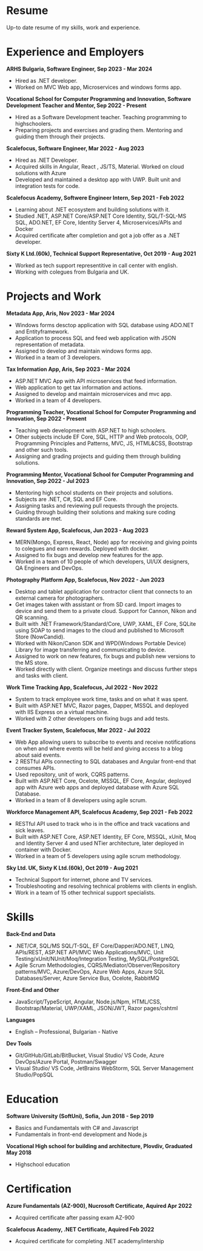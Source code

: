 # Resume
Up-to date resume of my skills, work and experience.

# Experience and Employers

**ARHS Bulgaria, Software Engineer, Sep 2023 - Mar 2024**
- Hired as .NET developer.
- Worked on MVC Web app, Microservices and windows forms app.

**Vocational School for Computer Programming and Innovation, Software Development Teacher and Mentor, Sep 2022 - Present**
- Hired as a Software Development teacher. Teaching programming to highschoolers.
- Preparing projects and exercises and grading them. Mentoring and guiding them through their projects.

**Scalefocus, Software Engineer, Mar 2022 - Aug 2023**
- Hired as .NET Developer.
- Acquired skills in Angular, React , JS/TS, Material. Worked on cloud solutions with Azure
- Developed and maintained a desktop app with UWP. Built unit and integration tests for code.
  
**Scalefocus Academy, Softwere Engineer Intern, Sep 2021 - Feb 2022**
- Learning about .NET ecosystem and building solutions with it.
- Studied .NET, ASP.NET Core/ASP.NET Core Identity, SQL/T-SQL-MS SQL, ADO.NET, EF Core, Identity Server 4, Microservices/APIs and Docker
- Acquired certificate after completion and got a job offer as a .NET developer.

**Sixty K Ltd.(60k), Technical Support Representative, Oct 2019 - Aug 2021**
- Worked as tech support representitive in call center with english.
- Working with colegues from Bulgaria and UK.

# Projects and Work

**Metadata App, Aris, Nov 2023 - Mar 2024**
- Windows forms desctop application with SQL database using ADO.NET and Entityframework.
- Application to process SQL and feed web application with JSON representation of metadata.
- Assigned to develop and maintain windows forms app.
- Worked in a team of 3 developers.

**Tax Information App, Aris, Sep 2023 - Mar 2024**
- ASP.NET MVC App with API microservices that feed information.
- Web application to get tax information and actions.
- Assigned to develop and maintain microservices and mvc app.
- Worked in a team of 4 developers.

**Programming Teacher, Vocational School for Computer Programming and Innovation, Sep 2022 - Present**
- Teaching web development with ASP.NET to high schoolers.
- Other subjects include EF Core, SQL, HTTP and Web protocols, OOP, Programming Principles and Patterns, MVC, JS, HTML&CSS, Bootstrap and other such tools.
- Assigning and grading projects and guiding them through building solutions.

**Programming Mentor, Vocational School for Computer Programming and Innovation, Sep 2022 - Jul 2023**
- Mentoring high school students on their projects and solutions.
- Subjects are .NET, C#, SQL and EF Core.
- Assigning tasks and reviewing pull requests through the projects.
- Guiding through building their solutions and making sure coding standards are met.

**Reward System App, Scalefocus, Jun 2023 - Aug 2023**
- MERN(Mongo, Express, React, Node) app for receiving and giving points to colegues and earn rewards. Deployed with docker.
- Assigned to fix bugs and develop new features for the app.
- Worked in a team of 10 people of which developers, UI/UX designers, QA Engineers and DevOps.

**Photography Platform App, Scalefocus, Nov 2022 - Jun 2023**
- Desktop and tablet application for contractor client that connects to an external camera for photographers.
- Get images taken with assistant or from SD card. Import images to device and send them to a private cloud. Support for Cannon, Nikon and QR scanning.
- Built with .NET Framework/Standard/Core, UWP, XAML, EF Core, SQLite using SOAP to send images to the cloud and published to Microsoft Store (NowCandid).
- Worked with Nikon/Canon SDK and WPD(Windows Portable Device) Library for image transferring and communicating to device.
- Assigned to work on new features, fix bugs and publish new versions to the MS store.
- Worked directly with client. Organize meetings and discuss further steps and tasks with client.

**Work Time Tracking App, Scalefocus, Jul 2022 - Nov 2022**
- System to track employee work time, tasks and on what it was spent.
- Built with ASP.NET MVC, Razor pages, Dapper, MSSQL and deployed with IIS Express on a virtual machine.
- Worked with 2 other developers on fixing bugs and add tests.

**Event Tracker System, Scalefocus, Mar 2022 - Jul 2022**
- Web App allowing users to subscribe to events and receive notifications on when and where events will be held and giving access to a blog about said events.
- 2 RESTful APIs connecting to SQL databases and Angular front-end that consumes APIs.
- Used repository, unit of work, CQRS patterns.
- Built with ASP.NET Core, Ocelote, MSSQL, EF Core, Angular, deployed app with Azure web apps and deployed database with Azure SQL Database.
- Worked in a team of 8 developers using agile scrum.

**Workforce Management API, Scalefocus Academy, Sep 2021 - Feb 2022**
- RESTful API used to track who is in the office and track vacations and sick leaves.
- Built with ASP.NET Core, ASP.NET Identity, EF Core, MSSQL, xUnit, Moq and Identity Server 4 and used NTier architecture, later deployed in container with Docker.
- Worked in a team of 5 developers using agile scrum methodology.

**Sky Ltd. UK, Sixty K Ltd.(60k), Oct 2019 - Aug 2021**
- Technical Support for internet, phone and TV services.
- Troubleshooting and resolving technical problems with clients in english.
- Work in a team of 15 other technical support specialists.

# Skills

**Back-End and Data**
- .NET/C#, SQL/MS SQL/T-SQL, EF Core/Dapper/ADO.NET, LINQ, APIs/REST, ASP.NET API/MVC Web Applications/MVC, Unit Testing/xUnit/NUnit/Moq/Integration Testing, MySQL/PostgreSQL
- Agile Scrum Methodologies, CQRS/Mediator/Observer/Repository patterns/MVC, Azure/DevOps, Azure Web Apps, Azure SQL Databases/Server, Azure Service Bus, Ocelote, RabbitMQ

**Front-End and Other**
- JavaScript/TypeScript, Angular, Node.js/Npm, HTML/CSS, Bootstrap/Material, UWP/XAML, JSON/JWT, Razor pages/cshtml

**Languages**
- English – Professional, Bulgarian - Native

**Dev Tools**
- Git/GitHub/GitLab/BitBucket, Visual Studio/ VS Code, Azure DevOps/Azure Portal, Postman/Swagger
- Visual Studio/ VS Code, JetBrains WebStorm, SQL Server Management Studio/PopSQL

# Education

**Software University (SoftUni), Sofia, Jun 2018 - Sep 2019**
- Basics and Fundamentals with C# and Javascript
- Fundamentals in front-end development and Node.js

**Vocational High school for building and architecture, Plovdiv, Graduated May 2018**
- Highschool education

# Certification

**Azure Fundamentals (AZ-900), Nucrosoft Certificate, Aquired Apr 2022**
- Acquired certificate after passing exam AZ-900

**Scalefocus Academy, .NET Certificate, Aquired Feb 2022**
- Acquired certificate for completing .NET academy/intership
